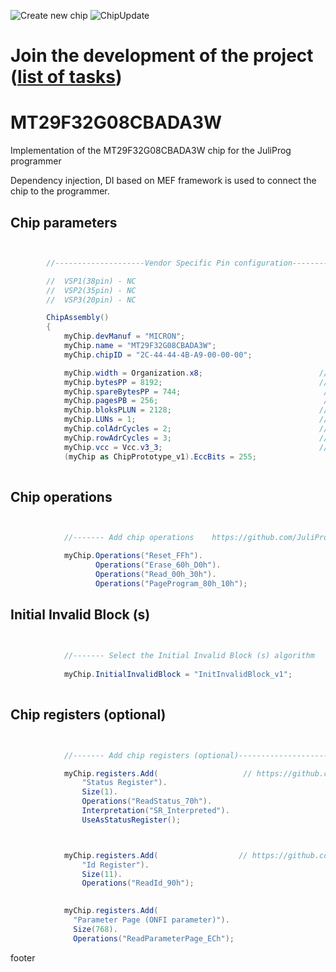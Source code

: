![Create new chip](https://github.com/JuliProg/MT29F32G08CBADA3W/workflows/Create%20new%20chip/badge.svg?event=repository_dispatch)
![ChipUpdate](https://github.com/JuliProg/MT29F32G08CBADA3W/workflows/ChipUpdate/badge.svg)
# Join the development of the project ([list of tasks](https://github.com/users/JuliProg/projects/1))


# MT29F32G08CBADA3W
Implementation of the MT29F32G08CBADA3W chip for the JuliProg programmer

Dependency injection, DI based on MEF framework is used to connect the chip to the programmer.

<section class = "listing">

# Chip parameters
```c#


        //--------------------Vendor Specific Pin configuration---------------------------

        //  VSP1(38pin) - NC    
        //  VSP2(35pin) - NC
        //  VSP3(20pin) - NC

        ChipAssembly()
        {
            myChip.devManuf = "MICRON";
            myChip.name = "MT29F32G08CBADA3W";
            myChip.chipID = "2C-44-44-4B-A9-00-00-00";                                 // device ID 

            myChip.width = Organization.x8;                          // chip width (x8 or x16)
            myChip.bytesPP = 8192;                                   // page size in bytes
            myChip.spareBytesPP = 744;                                // size Spare Area in bytes
            myChip.pagesPB = 256;                                     // the number of pages per block 
            myChip.bloksPLUN = 2128;                                 // number of blocks in CE 
            myChip.LUNs = 1;                                         // the amount of CE in the chip
            myChip.colAdrCycles = 2;                                 // cycles for column addressing
            myChip.rowAdrCycles = 3;                                 // cycles for row addressing 
            myChip.vcc = Vcc.v3_3;                                   // supply voltage
            (myChip as ChipPrototype_v1).EccBits = 255;                // required Ecc bits for each 512 bytes
             
```
# Chip operations
```c#


            //------- Add chip operations    https://github.com/JuliProg/Wiki#command-set----------------------------------------------------

            myChip.Operations("Reset_FFh").
                   Operations("Erase_60h_D0h").
                   Operations("Read_00h_30h").
                   Operations("PageProgram_80h_10h");

```
# Initial Invalid Block (s)
```c#

            
            //------- Select the Initial Invalid Block (s) algorithm    https://github.com/JuliProg/Wiki/wiki/Initiate-Invalid-Block-----------
                
            myChip.InitialInvalidBlock = "InitInvalidBlock_v1";
                
```
# Chip registers (optional)
```c#


            //------- Add chip registers (optional)----------------------------------------------------

            myChip.registers.Add(                   // https://github.com/JuliProg/Wiki/wiki/StatusRegister
                "Status Register").
                Size(1).
                Operations("ReadStatus_70h").
                Interpretation("SR_Interpreted").
                UseAsStatusRegister();



            myChip.registers.Add(                  // https://github.com/JuliProg/Wiki/wiki/ID-Register
                "Id Register").     
                Size(11).
                Operations("ReadId_90h");
            

            myChip.registers.Add(
              "Parameter Page (ONFI parameter)").
              Size(768).
              Operations("ReadParameterPage_ECh");

```
</section>



















footer

